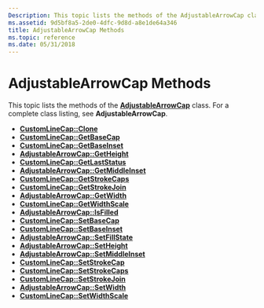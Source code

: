 ```yaml
---
Description: This topic lists the methods of the AdjustableArrowCap class. For a complete class listing, see AdjustableArrowCap.
ms.assetid: 9d5bf8a5-2de0-4dfc-9d8d-a8e1de64a346
title: AdjustableArrowCap Methods
ms.topic: reference
ms.date: 05/31/2018
---
```


# AdjustableArrowCap Methods

This topic lists the methods of the [**AdjustableArrowCap**](/windows/desktop/api/gdipluslinecaps/nl-gdipluslinecaps-adjustablearrowcap) class. For a complete class listing, see **AdjustableArrowCap**.

-   [**CustomLineCap::Clone**](/windows/desktop/api/Gdiplusheaders/nf-gdiplusheaders-customlinecap-clone)
-   [**CustomLineCap::GetBaseCap**](/windows/desktop/api/Gdiplusheaders/nf-gdiplusheaders-customlinecap-getbasecap)
-   [**CustomLineCap::GetBaseInset**](/windows/desktop/api/Gdiplusheaders/nf-gdiplusheaders-customlinecap-getbaseinset)
-   [**AdjustableArrowCap::GetHeight**](/windows/desktop/api/Gdipluslinecaps/nf-gdipluslinecaps-adjustablearrowcap-getheight)
-   [**CustomLineCap::GetLastStatus**](/windows/desktop/api/Gdiplusheaders/nf-gdiplusheaders-customlinecap-getlaststatus)
-   [**AdjustableArrowCap::GetMiddleInset**](/windows/desktop/api/Gdipluslinecaps/nf-gdipluslinecaps-adjustablearrowcap-getmiddleinset)
-   [**CustomLineCap::GetStrokeCaps**](/windows/desktop/api/Gdiplusheaders/nf-gdiplusheaders-customlinecap-getstrokecaps)
-   [**CustomLineCap::GetStrokeJoin**](/windows/desktop/api/Gdiplusheaders/nf-gdiplusheaders-customlinecap-getstrokejoin)
-   [**AdjustableArrowCap::GetWidth**](/windows/desktop/api/Gdipluslinecaps/nf-gdipluslinecaps-adjustablearrowcap-getwidth)
-   [**CustomLineCap::GetWidthScale**](/windows/desktop/api/Gdiplusheaders/nf-gdiplusheaders-customlinecap-getwidthscale)
-   [**AdjustableArrowCap::IsFilled**](/windows/desktop/api/Gdipluslinecaps/nf-gdipluslinecaps-adjustablearrowcap-isfilled)
-   [**CustomLineCap::SetBaseCap**](/windows/desktop/api/Gdiplusheaders/nf-gdiplusheaders-customlinecap-setbasecap)
-   [**CustomLineCap::SetBaseInset**](/windows/desktop/api/Gdiplusheaders/nf-gdiplusheaders-customlinecap-setbaseinset)
-   [**AdjustableArrowCap::SetFillState**](/windows/desktop/api/Gdipluslinecaps/nf-gdipluslinecaps-adjustablearrowcap-setfillstate)
-   [**AdjustableArrowCap::SetHeight**](/windows/desktop/api/Gdipluslinecaps/nf-gdipluslinecaps-adjustablearrowcap-setheight)
-   [**AdjustableArrowCap::SetMiddleInset**](/windows/desktop/api/Gdipluslinecaps/nf-gdipluslinecaps-adjustablearrowcap-setmiddleinset)
-   [**CustomLineCap::SetStrokeCap**](/windows/desktop/api/Gdiplusheaders/nf-gdiplusheaders-customlinecap-setstrokecap)
-   [**CustomLineCap::SetStrokeCaps**](/windows/desktop/api/Gdiplusheaders/nf-gdiplusheaders-customlinecap-setstrokecaps)
-   [**CustomLineCap::SetStrokeJoin**](/windows/desktop/api/Gdiplusheaders/nf-gdiplusheaders-customlinecap-setstrokejoin)
-   [**AdjustableArrowCap::SetWidth**](/windows/desktop/api/Gdipluslinecaps/nf-gdipluslinecaps-adjustablearrowcap-setwidth)
-   [**CustomLineCap::SetWidthScale**](/windows/desktop/api/Gdiplusheaders/nf-gdiplusheaders-customlinecap-setwidthscale)

 

 



